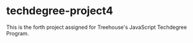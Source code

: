 # techdegree-project4
 This is the forth project assigned for Treehouse's JavaScript Techdegree Program.
